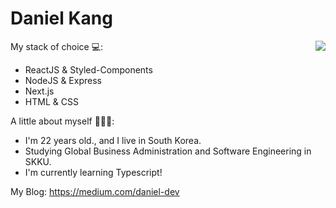 Daniel Kang
============
<img align='right' src="https://github-readme-stats.vercel.app/api?username=daniel2231&show_icons=true">


My stack of choice 💻: 
- ReactJS & Styled-Components
- NodeJS & Express
- Next.js
- HTML & CSS

A little about myself 🕵🏻‍♂️:
- I'm 22 years old., and I live in South Korea.
- Studying Global Business Administration and Software Engineering in SKKU.
- I'm currently learning Typescript!


My Blog: https://medium.com/daniel-dev
